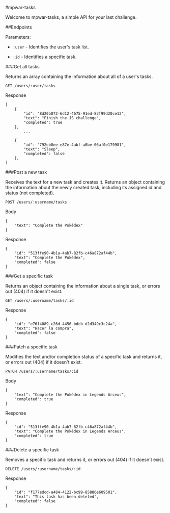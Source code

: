 #mpwar-tasks

Welcome to mpwar-tasks, a simple API for your last challenge.

##Endpoints

Parameters:

- `:user` - Identifies the user's task list.

- `:id` - Identifies a specific task.


###Get all tasks

Returns an array containing the information about all of a user's tasks.

`GET /users/:user/tasks`

Response

```
[
    {
        "id": "8d20b072-6d12-4675-91ed-83f99d20ce12",
        "text": "Finish the JS challenge",
        "completed": true
    },
        ...
        
    {
        "id": "792eb8ee-e87e-4abf-a0be-06af0e179981",
        "text": "Sleep",
        "completed": false
    },
]
```

###Post a new task

Receives the text for a new task and creates it. Returns an object containing the information about the newly created task, including its assigned id and status (not completed).

`POST /users/:username/tasks`

Body

```
{
    "text": "Complete the Pokédex"
}
```

Response

```
{
    "id": "513ffe90-4b1a-4ab7-82fb-c46a872af44b",
    "text": "Complete the Pokédex",
    "completed": false
}
```

###Get a specific task

Returns an object containing the information about a single task, or errors out (404) if it doesn't exist.

`GET /users/:username/tasks/:id`

Response

```
{
    "id": "e7614089-c26d-4456-bdcb-d2d349c3c24a",
    "text": "Hacer la compra",
    "completed": false
}
```

###Patch a specific task

Modifies the text and/or completion status of a specific task and returns it, or errors out (404) if it doesn't exist.

`PATCH /users/:username/tasks/:id`

Body

```
{
    "text": "Complete the Pokédex in Legends Arceus",
    "completed": true
}
```

Response

```
{
    "id": "513ffe90-4b1a-4ab7-82fb-c46a872af44b",
    "text": "Complete the Pokédex in Legends Arceus",
    "completed": true
}
```

###Delete a specific task

Removes a specific task and returns it, or errors out (404) if it doesn't exist.

`DELETE /users/:username/tasks/:id`

Response

```
{
    "id": "f177edcd-a484-4122-bc99-85886e609501",
    "text": "This task has been deleted",
    "completed": false
}
```